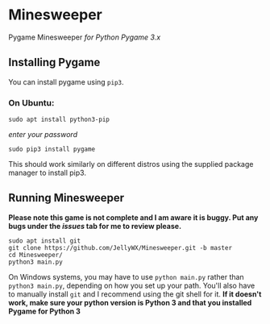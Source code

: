 # Minesweeper
Pygame Minesweeper _for Python Pygame 3.x_

## Installing Pygame
You can install pygame using `pip3`.

### On Ubuntu:

`sudo apt install python3-pip`

*enter your password*

`sudo pip3 install pygame`

This should work similarly on different distros using the supplied package manager to install pip3.

## Running Minesweeper
__Please note this game is not complete and I am aware it is buggy. Put any bugs under the *issues* tab for me to review please.__

```
sudo apt install git
git clone https://github.com/JellyWX/Minesweeper.git -b master
cd Minesweeper/
python3 main.py
```

On Windows systems, you may have to use `python main.py` rather than `python3 main.py`, depending on how you set up your path. You'll also have to manually install `git` and I recommend using the git shell for it. __If it doesn't work, make sure your python version is Python 3 and that you installed Pygame for Python 3__
